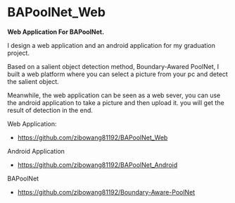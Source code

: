 # BAPoolNet_Web

**Web Application For BAPoolNet.**

<p>I design a web application and an android application for my graduation project.</p>
<p>Based on a salient object detection method, Boundary-Awared PoolNet, I built a web platform where you can select a picture from your pc and detect the salient object.</p>
<p>Meanwhile, the web application can be seen as a web sever, you can use the android application to take a picture and then upload it. you will get the result of detection in the end.</p>

Web Application:
- https://github.com/zibowang81192/BAPoolNet_Web

Android Application
- https://github.com/zibowang81192/BAPoolNet_Android

BAPoolNet
- https://github.com/zibowang81192/Boundary-Aware-PoolNet
